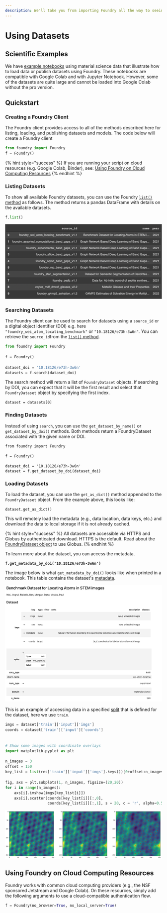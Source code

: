 ```yaml
---
description: We'll take you from importing Foundry all the way to seeing your data.
---
```


# Using Datasets

## Scientific Examples

We have [example notebooks](https://github.com/MLMI2-CSSI/foundry/tree/main/examples) using material science data that illustrate how to load data or publish datasets using Foundry. These notebooks are compatible with Google Colab and with Jupyter Notebook. However, some of the datasets are quite large and cannot be loaded into Google Colab without the pro version.

## Quickstart

### Creating a Foundry Client

The Foundry client provides access to all of the methods described here for listing, loading, and publishing datasets and models. The code below will create a Foundry client&#x20;

```python
from foundry import Foundry
f = Foundry()
```

{% hint style="success" %}
If you are running your script on cloud resources (e.g. Google Colab, Binder), see: [Using Foundry on Cloud Computing Resources](examples.md#using-foundry-on-cloud-computing-resources)
{% endhint %}

### Listing Datasets

To show all available Foundry datasets, you can use the Foundry [`list()` method](../classes-and-methods/foundry.foundry.md) as follows. The method returns a pandas DataFrame with details on the available datasets.

```python
f.list()
```

![The returned Dataframe from f.list()](<../.gitbook/assets/Screen Shot 2022-01-27 at 1.29.23 PM.png>)

### Searching Datasets

The Foundry client can be used to search for datasets using a `source_id` or a digital object identifier (DOI) e.g. here `"foundry_wei_atom_locating_benchmark"` or `"10.18126/e73h-3w6n"`_._ You can retrieve the `source_id`from the [`list()` method](examples.md#listing-datasets).

```python
from foundry import Foundry

f = Foundry()

dataset_doi = '10.18126/e73h-3w6n'
datasets = f.search(dataset_doi)
```

The search method will return a list of `FoundryDataset` objects. If searching by DOI, you can expect that it will be the first result and select that `FoundryDataset` object by specifying the first index.

```
dataset = datasets[0]
```

### Finding Datasets

Instead of using `search`, you can use the `get_dataset_by_name()` or `get_dataset_by_doi()` methods. Both methods return a FoundryDataset associated with the given name or DOI.

```
from foundry import Foundry

f = Foundry()

dataset_doi = '10.18126/e73h-3w6n'
dataset = f.get_dataset_by_doi(dataset_doi)
```

### Loading Datasets

To load the dataset, you can use the `get_as_dict()` method appended to the `FoundryDataset` object. From the example above, this looks like:

```
dataset.get_as_dict()
```

This will remotely load the metadata (e.g., data location, data keys, etc.) and download the data to local storage if it is not already cached.&#x20;

{% hint style="success" %}
All datasets are accessible via HTTPS and Globus by authenticated download. HTTPS is the default. Read about the [FoundryDataset object](../classes-and-methods/foundry.foundry\_dataset.md) to use Globus.
{% endhint %}

To learn more about the dataset, you can access the metadata.&#x20;

<pre><code><strong>f.get_metadata_by_doi('10.18126/e73h-3w6n')
</strong></code></pre>

The image below is what `get_metadata_by_doi()` looks like when printed in a notebook. This table contains the dataset's [metadata](../publishing/describing-datasets.md#descriptive-metadata).

![](<../.gitbook/assets/image (4).png>)

This is an example of accessing data in a specified [split](../publishing/describing-datasets.md#splits) that is defined for the dataset, here we use `train`.&#x20;

```python
imgs = dataset['train']['input']['imgs']
coords = dataset['train']['input']['coords']


# Show some images with coordinate overlays
import matplotlib.pyplot as plt

n_images = 3
offset = 150
key_list = list(res['train']['input']['imgs'].keys())[0+offset:n_images+offset]

fig, axs = plt.subplots(1, n_images, figsize=(20,20))
for i in range(n_images):
    axs[i].imshow(imgs[key_list[i]])
    axs[i].scatter(coords[key_list[i]][:,0], 
                   coords[key_list[i]][:,1], s = 20, c = 'r', alpha=0.5)
```

![Overlay of a STEM image with atomic coordinate labels (red dots)](<../.gitbook/assets/image (1).png>)

## Using Foundry on Cloud Computing Resources

Foundry works with common cloud computing providers (e.g., the NSF sponsored Jetstream and Google Colab). On these resources, simply add the following arguments to use a cloud-compatible authentication flow.

```python
f = Foundry(no_browser=True, no_local_server=True)
```

